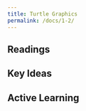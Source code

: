```yaml
---
title: Turtle Graphics
permalink: /docs/1-2/
---
```

## Readings


## Key Ideas


## Active Learning

